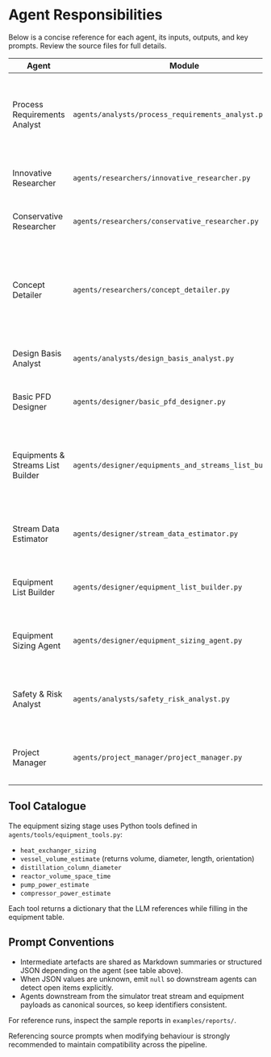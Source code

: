 # Agent Responsibilities

Below is a concise reference for each agent, its inputs, outputs, and key prompts. Review the source files for full details.

| Agent | Module | Reads | Writes | Purpose |
|-------|--------|-------|--------|---------|
| Process Requirements Analyst | `agents/analysts/process_requirements_analyst.py` | `problem_statement`, `messages` | `requirements` | Extracts objectives, constraints, components, and assumptions from the raw brief. |
| Innovative Researcher | `agents/researchers/innovative_researcher.py` | `requirements` | `research_concepts` | Proposes multiple process concepts. |
| Conservative Researcher | `agents/researchers/conservative_researcher.py` | `research_concepts`, `requirements` | Refined `research_concepts` (overwrites prior concepts) | Stress-tests concepts and adds feasibility commentary. |
| Concept Detailer | `agents/researchers/concept_detailer.py` | `research_concepts`, `requirements` | `selected_concept_details`, `selected_concept_name` | Selects the best concept and elaborates it for downstream agents (can prompt for manual choice). |
| Design Basis Analyst | `agents/analysts/design_basis_analyst.py` | `problem_statement`, `requirements`, concept detail | `design_basis` | Produces the formal design basis document. |
| Basic PFD Designer | `agents/designer/basic_pfd_designer.py` | `selected_concept_details`, `design_basis`, `requirements` | `basic_pfd` | Generates the conceptual flowsheet narrative. |
| Equipments & Streams List Builder | `agents/designer/equipments_and_streams_list_builder.py` | `basic_pfd`, `design_basis`, `requirements`, `selected_concept_details` | `stream_list_template` | Builds the canonical stream inventory JSON scaffold for downstream estimation. |
| Stream Data Estimator | `agents/designer/stream_data_estimator.py` | `stream_list_template`, `basic_pfd`, `design_basis`, `requirements`, `selected_concept_details` | `stream_list_results` | Estimates temperatures, pressures, flows, and compositions. |
| Equipment List Builder | `agents/designer/equipment_list_builder.py` | `stream_list_results`, `basic_pfd`, `design_basis`, `requirements` | `equipment_list_template` | Lists major equipment as JSON objects ready for sizing. |
| Equipment Sizing Agent | `agents/designer/equipment_sizing_agent.py` | `equipment_list_template`, `stream_list_template`, `stream_list_results`, `requirements`, `design_basis` | `equipment_list_results` | Uses built-in sizing tools to populate duty/size fields and notes. |
| Safety & Risk Analyst | `agents/analysts/safety_risk_analyst.py` | `basic_pfd`, `stream_list_results`, `equipment_list_results`, `requirements` | `safety_risk_analyst_report` | Performs a HAZOP-style hazard assessment (JSON dossier). |
| Project Manager | `agents/project_manager/project_manager.py` | `requirements`, `basic_pfd`, `stream_list_results`, `equipment_list_results`, `safety_risk_analyst_report` | `approval`, `project_manager_report` | Issues the final gate decision and implementation plan. |

## Tool Catalogue

The equipment sizing stage uses Python tools defined in `agents/tools/equipment_tools.py`:

- `heat_exchanger_sizing`
- `vessel_volume_estimate` (returns volume, diameter, length, orientation)
- `distillation_column_diameter`
- `reactor_volume_space_time`
- `pump_power_estimate`
- `compressor_power_estimate`

Each tool returns a dictionary that the LLM references while filling in the equipment table.

## Prompt Conventions

- Intermediate artefacts are shared as Markdown summaries or structured JSON depending on the agent (see table above).
- When JSON values are unknown, emit `null` so downstream agents can detect open items explicitly.
- Agents downstream from the simulator treat stream and equipment payloads as canonical sources, so keep identifiers consistent.

For reference runs, inspect the sample reports in `examples/reports/`.

Referencing source prompts when modifying behaviour is strongly recommended to maintain compatibility across the pipeline.
